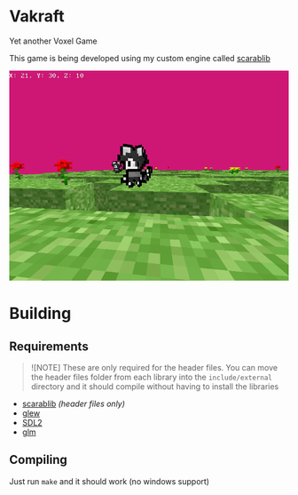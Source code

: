 # Vakraft
Yet another Voxel Game

This game is being developed using my custom engine called [scarablib](https://github.com/vaaako/scarablib)

![showcase](media/showcase.png)

# Building
## Requirements
> ![NOTE]
> These are only required for the header files. You can move the header files folder from each library into the `include/external` directory and it should compile without having to install the libraries

- [scarablib](https://github.com/vaaako/scarablib) *(header files only)*
- [glew](http://glew.sourceforge.net/)
- [SDL2](https://www.libsdl.org/)
- [glm](https://github.com/g-truc/glm)

## Compiling
Just run `make` and it should work (no windows support)
